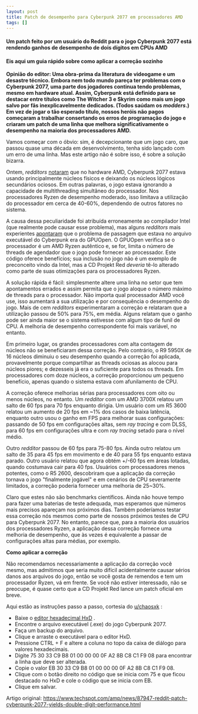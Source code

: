 ```yaml
---
layout: post
title: Patch de desempenho para Cyberpunk 2077 em processadores AMD
tags: []
---
```

#### Um patch feito por um usuário do Reddit para o jogo Cyberpunk 2077 está rendendo ganhos de desempenho de dois dígitos em CPUs AMD

#### Eis aqui um guia rápido sobre como aplicar a correção sozinho

**Opinião do editor: Uma obra-prima da literatura de videogame e um desastre técnico. Embora nem todo mundo pareça ter problemas com o Cyberpunk 2077, uma parte dos jogadores continua tendo problemas, mesmo em hardware atual. Assim, Cyberpunk está definido para se destacar entre títulos como The Witcher 3 e Skyrim como mais um jogo salvo por fãs inexplicavelmente dedicados. (Todos saúdam os *modders*.) Em vez de jogar o tão esperado título, nossos heróis não pagos começaram a trabalhar consertando os erros de programação do jogo e criaram um patch de uma linha que melhora significativamente o desempenho na maioria dos processadores AMD.** 

Vamos começar com o óbvio: sim, é decepcionante que um jogo caro, que passou quase uma década em desenvolvimento, tenha sido lançado com um erro de uma linha. Mas este artigo não é sobre isso, é sobre a solução bizarra.

Ontem, *redditors* [notaram](https://www.reddit.com/r/Amd/comments/kbp0np/cyberpunk_2077_seems_to_ignore_smt_and_mostly/gfjf1vo/) que no hardware AMD, Cyberpunk 2077 estava usando principalmente núcleos físicos e deixando os núcleos lógicos secundários ociosos. Em outras palavras, o jogo estava ignorando a capacidade de multithreading simultâneo do processador. Nos processadores Ryzen de desempenho moderado, isso limitava a utilização do processador em cerca de 40-60%, dependendo de outros fatores no sistema.

A causa dessa peculiaridade foi atribuída erroneamente ao compilador Intel (que realmente pode causar esse problema), mas alguns *redditors* mais experientes [apontaram](https://www.reddit.com/r/pcgaming/comments/kbsywg/cyberpunk_2077_used_an_intel_c_compiler_which/gfknein/?context=3) que o problema de passagem que estava no arquivo executável do Cyberpunk era do GPUOpen. O GPUOpen verifica se o processador é um AMD Ryzen autêntico e, se for, limita o número de threads de agendador que o jogo pode fornecer ao processador. Este código oferece benefícios; sua inclusão no jogo não é um exemplo de preconceito vindo da Intel, mas a CD Projekt Red *deveria* tê-lo alterado como parte de suas otimizações para os processadores Ryzen.

A solução rápida é fácil: simplesmente altere uma linha no setor que tem apontamentos errados e assim permita que o jogo aloque o número máximo de threads para o processador. Não importa qual processador AMD você use, isso aumentará a sua utilização e por consequência o desempenho do jogo. Mais de cem *redditors* experimentaram a correção e relataram que a utilização passou de 50% para 75%, em média. Alguns relatam que o ganho pode ser ainda maior se o sistema estivesse com algum tipo de funil de CPU. A melhoria de desempenho correspondente foi mais variável, no entanto.

Em primeiro lugar, os grandes processadores com alta contagem de núcleos não se beneficiaram dessa correção. Pelo contrário, o R9 5950X de 16 núcleos diminuiu o seu desempenho quando a correção foi aplicada, provavelmente porque compartilhar as threads ociosas as alocou para núcleos piores; e dezesseis já era o suficiente para todos os threads. Em processadores com doze núcleos, a correção proporcionou um pequeno benefício, apenas quando o sistema estava com afunilamento de CPU.

A correção oferece melhorias sérias para processadores com oito ou menos núcleos, no entanto. Um *redditor* com um AMD 3700X relatou um salto de 60 fps para 70 fps enquanto dirigia. Um usuário com um R5 3600 relatou um aumento de 20 fps em ~1% dos casos de baixa latência, enquanto outro usou o ganho em FPS para melhorar suas configurações: passando de 50 fps em configurações altas, sem *ray tracing* e com DLSS, para 60 fps em configurações ultra e com *ray tracing* setado para o nível médio.

Outro *redditor* passou de 60 fps para 75-80 fps. Ainda outro relatou um salto de 35 para 45 fps em movimento e de 40 para 55 fps enquanto estava parado. Outro usuário relatou que agora obtém +/-60 fps em áreas lotadas, quando costumava cair para 40 fps. Usuários com processadores menos potentes, como o R5 2600, descobriram que a aplicação da correção tornava o jogo "finalmente jogável" e em cenários de CPU severamente limitados, a correção poderia fornecer uma melhoria de 25~30%.

Claro que estes não são benchmarks científicos. Ainda não houve tempo para fazer uma baterias de teste adequada, mas esperamos que números mais precisos apareçam nos próximos dias. Também poderíamos testar essa correção nós mesmos como parte de nossos próximos testes de CPU para Cyberpunk 2077. No entanto, parece que, para a maioria dos usuários dos processadores Ryzen, a aplicação dessa correção fornece uma melhoria de desempenho, que às vezes é equivalente a passar de configurações altas para médias, por exemplo.

**Como aplicar a correção**

Não recomendamos necessariamente a aplicação da correção você mesmo, mas admitimos que seria muito difícil acidentalmente causar sérios danos aos arquivos do jogo, então se você gosta de remendos e tem um processador Ryzen, vá em frente. Se você não estiver interessado, não se preocupe, é quase certo que a CD Projekt Red lance um patch oficial em breve.

Aqui estão as instruções passo a passo, cortesia do [u/chaosxk](https://www.reddit.com/r/cyberpunkgame/comments/kbrsta/psa_amd_cpu_you_can_double_your_fps/gfk8af5/?utm_source=reddit&utm_medium=web2x&context=3) :

- Baixe o [editor hexadecimal HxD](https://mh-nexus.de/en/downloads.php?product=HxD20) .
- Encontre o arquivo executável (.exe) do jogo Cyberpunk 2077.
- Faça um backup do arquivo.
- Clique e arraste o executável para o editor HxD.
- Pressione CTRL + F e altere a coluna no topo da caixa de diálogo para valores hexadecimais.
- Digite 75 30 33 C9 B8 01 00 00 00 0F A2 8B C8 C1 F9 08 para encontrar a linha que deve ser alterada.
- Copie o valor EB 30 33 C9 B8 01 00 00 00 0F A2 8B C8 C1 F9 08.
- Clique com o botão direito no código que se inicia com 75 e que ficou destacado no HxD e cole o código que se inicia com EB.
- Clique em salvar.

Artigo original: https://www.techspot.com/amp/news/87947-reddit-patch-cyberpunk-2077-yields-double-digit-performance.html
